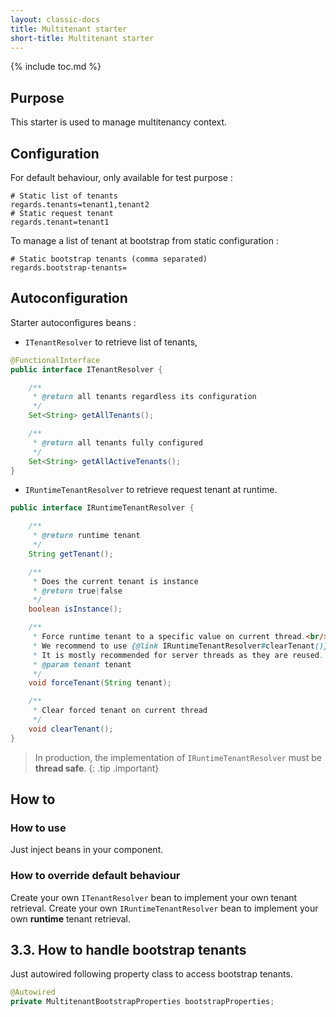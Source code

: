 ```yaml
---
layout: classic-docs
title: Multitenant starter
short-title: Multitenant starter
---
```


{% include toc.md %}

## Purpose

This starter is used to manage multitenancy context.

## Configuration

For default behaviour, only available for test purpose :

```properties
# Static list of tenants
regards.tenants=tenant1,tenant2
# Static request tenant
regards.tenant=tenant1
```

To manage a list of tenant at bootstrap from static configuration :

```properties
# Static bootstrap tenants (comma separated)
regards.bootstrap-tenants=
```

## Autoconfiguration

Starter autoconfigures beans :

* `ITenantResolver` to retrieve list of tenants,

```java
@FunctionalInterface
public interface ITenantResolver {

    /**
     * @return all tenants regardless its configuration
     */
    Set<String> getAllTenants();

    /**
     * @return all tenants fully configured
     */
    Set<String> getAllActiveTenants();
}
```

* `IRuntimeTenantResolver` to retrieve request tenant at runtime.

```java
public interface IRuntimeTenantResolver {

    /**
     * @return runtime tenant
     */
    String getTenant();

    /**
     * Does the current tenant is instance
     * @return true|false
     */
    boolean isInstance();

    /**
     * Force runtime tenant to a specific value on current thread.<br/>
     * We recommend to use {@link IRuntimeTenantResolver#clearTenant()} to clean the thread in a finally clause.<br/>
     * It is mostly recommended for server threads as they are reused.
     * @param tenant tenant
     */
    void forceTenant(String tenant);

    /**
     * Clear forced tenant on current thread
     */
    void clearTenant();
}
```

> In production, the implementation of `IRuntimeTenantResolver` must be **thread safe**.
{: .tip .important}

## How to

### How to use

Just inject beans in your component.

### How to override default behaviour

Create your own `ITenantResolver` bean to implement your own tenant retrieval.
Create your own `IRuntimeTenantResolver` bean to implement your own **runtime** tenant retrieval.

## 3.3. How to handle bootstrap tenants

Just autowired following property class to access bootstrap tenants.

```java
@Autowired
private MultitenantBootstrapProperties bootstrapProperties;
```

